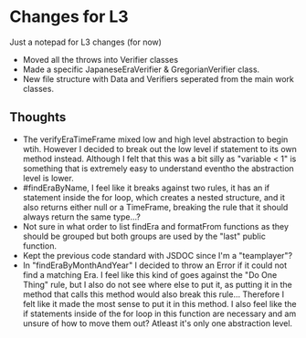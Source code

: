 # Changes for L3

Just a notepad for L3 changes (for now)

* Moved all the throws into Verifier classes
* Made a specific JapaneseEraVerifier & GregorianVerifier class.
* New file structure with Data and Verifiers seperated from the main work classes.

## Thoughts

* The verifyEraTimeFrame mixed low and high level abstraction to begin wtih. However I decided to break out the low level if statement to its own method instead. Although I felt that this was a bit silly as "variable < 1" is something that is extremely easy to understand eventho the abstraction level is lower.
* #findEraByName, I feel like it breaks against two rules, it has an if statement inside the for loop, which creates a nested structure, and it also returns either null or a TimeFrame, breaking the rule that it should always return the same type...?
* Not sure in what order to list findEra and formatFrom functions as they should be grouped but both groups are used by the "last" public function.
* Kept the previous code standard with JSDOC since I'm a "teamplayer"? 
* In "findEraByMonthAndYear" I decided to throw an Error if it could not find a matching Era. I feel like this kind of goes against the "Do One Thing" rule, but I also do not see where else to put it, as putting it in the method that calls this method would also break this rule... Therefore I felt like it made the most sense to put it in this method. I also feel like the if statements inside of the for loop in this function are necessary and am unsure of how to move them out? Atleast it's only one abstraction level.